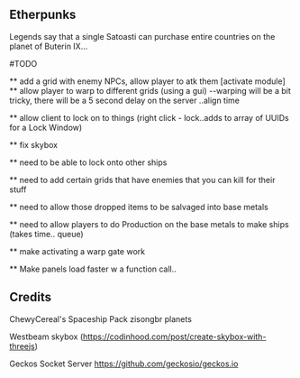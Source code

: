 ## Etherpunks

Legends say that a single Satoasti can purchase entire countries on the planet of Buterin IX...




#TODO

 ** add a grid with enemy NPCs, allow player to atk them [activate module]
 ** allow player to warp to different grids (using a gui)
     --warping will be a bit tricky, there will be a 5 second delay on the server ..align time

** allow client to lock on to things (right click - lock..adds to array of UUIDs for a Lock Window)

** fix skybox


** need to be able to lock onto other ships

** need to add certain grids that have enemies that you can kill for their stuff

** need to allow those dropped items to be salvaged into base metals

** need to allow players to do Production on the base metals to make ships  (takes time.. queue)



** make activating a warp gate work



** Make panels load faster w a function call.. 

## Credits

ChewyCereal's Spaceship Pack
zisongbr planets

Westbeam skybox   (https://codinhood.com/post/create-skybox-with-threejs)


Geckos Socket Server
https://github.com/geckosio/geckos.io
